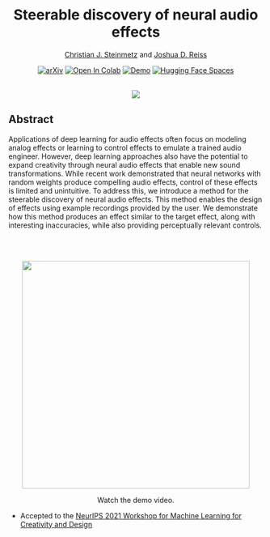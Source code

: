 <div align="center">

# Steerable discovery of neural audio effects 

[Christian J. Steinmetz](https://www.christiansteinmetz.com/)  and  [Joshua D. Reiss](http://www.eecs.qmul.ac.uk/~josh/)

 [![arXiv](https://img.shields.io/badge/arXiv-2112.02926-b31b1b.svg)](https://arxiv.org/abs/2112.02926)  [![Open In Colab](https://colab.research.google.com/assets/colab-badge.svg)](https://colab.research.google.com/github/csteinmetz1/steerable-nafx/blob/master/steerable-nafx.ipynb)  [![Demo](https://img.shields.io/badge/Web-Demo-blue)](https://csteinmetz1.github.io/steerable-nafx)
 [![Hugging Face Spaces](https://img.shields.io/badge/%F0%9F%A4%97%20Hugging%20Face-Spaces-blue)](https://huggingface.co/spaces/akhaliq/steerable-nafx)

<br>

<img src="docs/assets/steerable-headline.svg">

</div>

## Abstract
Applications of deep learning for audio effects often focus on modeling analog effects or learning to control effects to emulate a trained audio engineer. 
However, deep learning approaches also have the potential to expand creativity through neural audio effects that enable new sound transformations. 
While recent work demonstrated that neural networks with random weights produce compelling audio effects, control of these effects is limited and unintuitive.
To address this, we introduce a method for the steerable discovery of neural audio effects.
This method enables the design of effects using example recordings provided by the user. 
We demonstrate how this method produces an effect similar to the target effect, along with interesting inaccuracies, while also providing perceptually relevant controls.

<br>
<br>

<div align="center">

<a href="https://www.youtube.com/watch?v=Zmo8kB-SfF4"> <img src="docs/assets/thumbnail_play.png" width="450px"></a>

Watch the demo video.

</div>

* Accepted to the [NeurIPS 2021 Workshop for Machine Learning for Creativity and Design](https://neuripscreativityworkshop.github.io/2021/)
